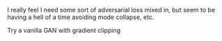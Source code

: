 I really feel I need some sort of adversarial loss mixed in, but seem to be having a hell of a time avoiding mode collapse, etc.

Try a vanilla GAN with gradient clipping